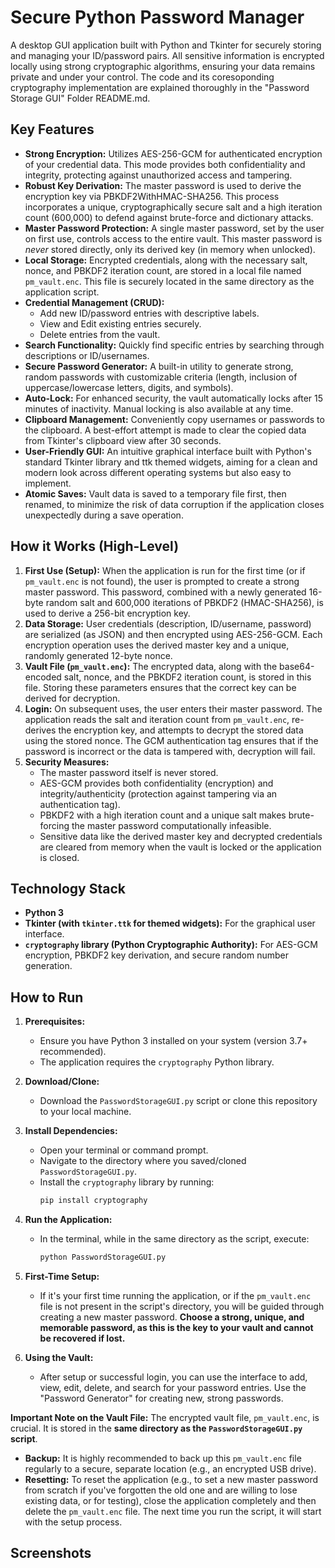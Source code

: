 # Secure Python Password Manager

A desktop GUI application built with Python and Tkinter for securely storing and managing your ID/password pairs. All sensitive information is encrypted locally using strong cryptographic algorithms, ensuring your data remains private and under your control. The code and its coresoponding cryptography implementation are explained thoroughly in the "Password Storage GUI" Folder README.md.

## Key Features

* **Strong Encryption:** Utilizes AES-256-GCM for authenticated encryption of your credential data. This mode provides both confidentiality and integrity, protecting against unauthorized access and tampering.
* **Robust Key Derivation:** The master password is used to derive the encryption key via PBKDF2WithHMAC-SHA256. This process incorporates a unique, cryptographically secure salt and a high iteration count (600,000) to defend against brute-force and dictionary attacks.
* **Master Password Protection:** A single master password, set by the user on first use, controls access to the entire vault. This master password is *never* stored directly, only its derived key (in memory when unlocked).
* **Local Storage:** Encrypted credentials, along with the necessary salt, nonce, and PBKDF2 iteration count, are stored in a local file named `pm_vault.enc`. This file is securely located in the same directory as the application script.
* **Credential Management (CRUD):**
    * Add new ID/password entries with descriptive labels.
    * View and Edit existing entries securely.
    * Delete entries from the vault.
* **Search Functionality:** Quickly find specific entries by searching through descriptions or ID/usernames.
* **Secure Password Generator:** A built-in utility to generate strong, random passwords with customizable criteria (length, inclusion of uppercase/lowercase letters, digits, and symbols).
* **Auto-Lock:** For enhanced security, the vault automatically locks after 15 minutes of inactivity. Manual locking is also available at any time.
* **Clipboard Management:** Conveniently copy usernames or passwords to the clipboard. A best-effort attempt is made to clear the copied data from Tkinter's clipboard view after 30 seconds.
* **User-Friendly GUI:** An intuitive graphical interface built with Python's standard Tkinter library and ttk themed widgets, aiming for a clean and modern look across different operating systems but also easy to implement.
* **Atomic Saves:** Vault data is saved to a temporary file first, then renamed, to minimize the risk of data corruption if the application closes unexpectedly during a save operation.

## How it Works (High-Level)

1.  **First Use (Setup):** When the application is run for the first time (or if `pm_vault.enc` is not found), the user is prompted to create a strong master password. This password, combined with a newly generated 16-byte random salt and 600,000 iterations of PBKDF2 (HMAC-SHA256), is used to derive a 256-bit encryption key.
2.  **Data Storage:** User credentials (description, ID/username, password) are serialized (as JSON) and then encrypted using AES-256-GCM. Each encryption operation uses the derived master key and a unique, randomly generated 12-byte nonce.
3.  **Vault File (`pm_vault.enc`):** The encrypted data, along with the base64-encoded salt, nonce, and the PBKDF2 iteration count, is stored in this file. Storing these parameters ensures that the correct key can be derived for decryption.
4.  **Login:** On subsequent uses, the user enters their master password. The application reads the salt and iteration count from `pm_vault.enc`, re-derives the encryption key, and attempts to decrypt the stored data using the stored nonce. The GCM authentication tag ensures that if the password is incorrect or the data is tampered with, decryption will fail.
5.  **Security Measures:**
    * The master password itself is never stored.
    * AES-GCM provides both confidentiality (encryption) and integrity/authenticity (protection against tampering via an authentication tag).
    * PBKDF2 with a high iteration count and a unique salt makes brute-forcing the master password computationally infeasible.
    * Sensitive data like the derived master key and decrypted credentials are cleared from memory when the vault is locked or the application is closed.

## Technology Stack

* **Python 3**
* **Tkinter (with `tkinter.ttk` for themed widgets):** For the graphical user interface.
* **`cryptography` library (Python Cryptographic Authority):** For AES-GCM encryption, PBKDF2 key derivation, and secure random number generation.

## How to Run

1.  **Prerequisites:**
    * Ensure you have Python 3 installed on your system (version 3.7+ recommended).
    * The application requires the `cryptography` Python library.

2.  **Download/Clone:**
    * Download the `PasswordStorageGUI.py` script or clone this repository to your local machine.

3.  **Install Dependencies:**
    * Open your terminal or command prompt.
    * Navigate to the directory where you saved/cloned `PasswordStorageGUI.py`.
    * Install the `cryptography` library by running:
        ```bash
        pip install cryptography
        ```

4.  **Run the Application:**
    * In the terminal, while in the same directory as the script, execute:
        ```bash
        python PasswordStorageGUI.py
        ```

5.  **First-Time Setup:**
    * If it's your first time running the application, or if the `pm_vault.enc` file is not present in the script's directory, you will be guided through creating a new master password. **Choose a strong, unique, and memorable password, as this is the key to your vault and cannot be recovered if lost.**

6.  **Using the Vault:**
    * After setup or successful login, you can use the interface to add, view, edit, delete, and search for your password entries. Use the "Password Generator" for creating new, strong passwords.

**Important Note on the Vault File:**
The encrypted vault file, `pm_vault.enc`, is crucial. It is stored in the **same directory as the `PasswordStorageGUI.py` script**.
* **Backup:** It is highly recommended to back up this `pm_vault.enc` file regularly to a secure, separate location (e.g., an encrypted USB drive).
* **Resetting:** To reset the application (e.g., to set a new master password from scratch if you've forgotten the old one and are willing to lose existing data, or for testing), close the application completely and then delete the `pm_vault.enc` file. The next time you run the script, it will start with the setup process.

## Screenshots



